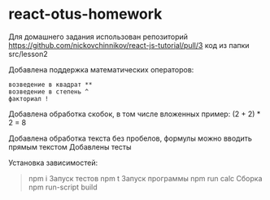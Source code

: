 # react-otus-homework

Для домашнего задания использован репозиторий
https://github.com/nickovchinnikov/react-js-tutorial/pull/3
код из папки src/lesson2


Добавлена поддержка математических операторов:

    возведение в квадрат **
    возведение в степень ^
    факториал !

Добавлена обработка скобок, в том числе вложенных
пример:  (2 + 2) * 2 = 8

Добавлена обработка текста без пробелов, формулы можно вводить прямым текстом
Добавлены тесты

Установка зависимостей:
>npm i
Запуск тестов
>npm t
Запуск программы
>npm run calc
Сборка
>npm run-script build


